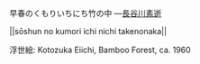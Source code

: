 早春のくもりいちにち竹の中
—[長谷川素逝](https://ja.wikipedia.org/wiki/長谷川素逝)

||sōshun no kumori ichi nichi takenonaka||

浮世絵: Kotozuka Eiichi, Bamboo Forest, ca. 1960